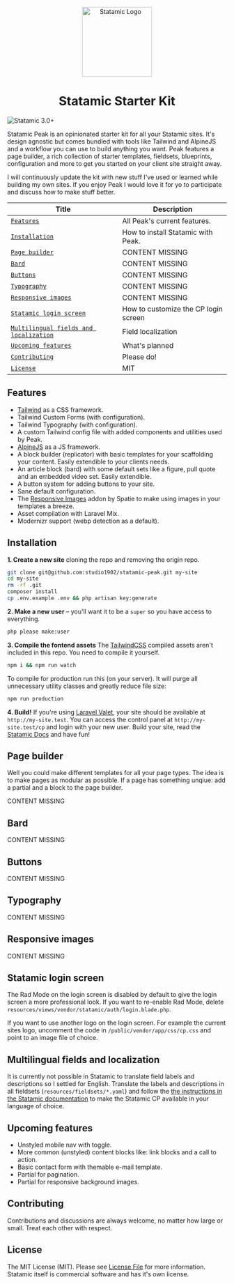 <p align="center">
  <picture>
      <source srcset="https://cdn.studio1902.nl/assets/statamic-peak/statamic-peak-logo-inverted.svg" media="(prefers-color-scheme: dark)">
      <img src="https://cdn.studio1902.nl/assets/statamic-peak/statamic-peak-logo.svg" width="160" alt="Statamic Logo" />
  </picture>
</p>

<h1 align="center">
  Statamic Starter Kit
</h1>

![Statamic 3.0+](https://img.shields.io/badge/Statamic-3.0+-FF269E?style=for-the-badge&link=https://statamic.com)

Statamic Peak is an opinionated starter kit for all your Statamic sites. It's design agnostic but comes bundled with tools like Tailwind and AlpineJS and a workflow you can use to build anything you want. Peak features a page builder, a rich collection of starter templates, fieldsets, blueprints, configuration and more to get you started on your client site straight away.

I will continuously update the kit with new stuff I've used or learned while building my own sites. If you enjoy Peak I would love it for yo to participate and discuss how to make stuff better.

| Title | Description |
| --- | --- |
| [`Features`](#features) | All Peak's current features. |
| [`Installation`](#installation) | How to install Statamic with Peak. |
| [`Page builder`](#page-builder) | CONTENT MISSING |
| [`Bard`](#bard) | CONTENT MISSING |
| [`Buttons`](#buttons) | CONTENT MISSING |
| [`Typography`](#typography) | CONTENT MISSING |
| [`Responsive images`](#responsive-images) | CONTENT MISSING |
| [`Statamic login screen`](#statamic-login-screen) | How to customize the CP login screen |
| [`Multilingual fields and localization`](#multilingual-fields) | Field localization |
| [`Upcoming features`](#upcoming-features) | What's planned |
| [`Contributing`](#contributing) | Please do! |
| [`License`](#license) | MIT |

## Features
<span id="features"></span>

- [Tailwind](https://tailwindcss.com) as a CSS framework.
- Tailwind Custom Forms (with configuration).
- Tailwind Typography (with configuration).
- A custom Tailwind config file with added components and utilities used by Peak. 
- [AlpineJS](https://github.com/alpinejs/alpine/) as a JS framework.
- A block builder (replicator) with basic templates for your scaffolding your content. Easily extendible to your clients needs. 
- An article block (bard) with some default sets like a figure, pull quote and an embedded video set. Easily extendible.
- A button system for adding buttons to your site.
- Sane default configuration.
- The [Responsive Images](https://github.com/spatie/statamic-responsive-images) addon by Spatie to make using images in your templates a breeze.
- Asset compilation with Laravel Mix.
- Modernizr support (webp detection as a default).

## Installation
<span id="installation"></span>

**1. Create a new site** cloning the repo and removing the origin repo.
```bash
git clone git@github.com:studio1902/statamic-peak.git my-site
cd my-site
rm -rf .git
composer install
cp .env.example .env && php artisan key:generate
```

**2. Make a new user** – you'll want it to be a `super` so you have access to everything.
```bash
php please make:user
```

**3. Compile the fontend assets** 
The [TailwindCSS](https://tailwindcss.com/) compiled assets aren't included in this repo. You need to compile it yourself.
```bash
npm i && npm run watch
```
To compile for production run this (on your server). It will purge all unnecessary utility classes and greatly reduce file size:
```bash
npm run production
```

**4. Build!**
If you're using [Laravel Valet](https://laravel.com/docs/valet), your site should be available at `http://my-site.test`. You can access the control panel at `http://my-site.test/cp` and login with your new user. Build your site, read the [Statamic Docs](https://statamic.dev) and have fun!

## Page builder
<span id="page-builder"></span>

Well you could make different templates for all your page types. The idea is to make pages as modular as possible. If a page has something unqiue: add a partial and a block to the page builder.

CONTENT MISSING
<!-- ```html
<html>
``` -->

## Bard
<span id="bard"></span>

CONTENT MISSING

## Buttons
<span id="buttons"></span>

CONTENT MISSING

## Typography
<span id="typography"></span>

CONTENT MISSING

## Responsive images
<span id="responsive-images"></span>

CONTENT MISSING

## Statamic login screen
<span id="statamic-login-screen"></span>

The Rad Mode on the login screen is disabled by default to give the login screen a more professional look. If you want to re-enable Rad Mode, delete `resources/views/vendor/statamic/auth/login.blade.php`.

If you want to use another logo on the login screen. For example the current sites logo, uncomment the code in `/public/vendor/app/css/cp.css` and point to an image file of choice.

## Multilingual fields and localization
<span id="multilingual-fields"></span>

It is currently not possible in Statamic to translate field labels and descriptions so I settled for English. Translate the labels and descriptions in all fieldsets (`resources/fieldsets/*.yaml`) and follow the [the instructions in the Statamic documentation](https://statamic.dev/cp-translations#content) to make the Statamic CP available in your language of choice.

## Upcoming features
<span id="upcoming-features"></span>

* Unstyled mobile nav with toggle.
* More common (unstyled) content blocks like: link blocks and a call to action.
* Basic contact form with themable e-mail template.
* Partial for pagination.
* Partial for responsive background images.

## Contributing
<span id="contributing"></span>

Contributions and discussions are always welcome, no matter how large or small. Treat each other with respect.

## License
<span id="license"></span>

The MIT License (MIT). Please see [License File](LICENSE.md) for more information. Statamic itself is commercial software and has it's own license.
